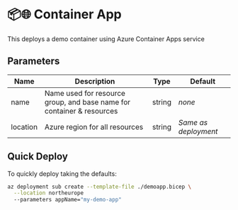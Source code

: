 # 📦🌐 Container App

This deploys a demo container using Azure Container Apps service

## Parameters

| Name                  | Description                                                       | Type   | Default              |
| --------------------- | ----------------------------------------------------------------- | ------ | -------------------- |
| name                  | Name used for resource group, and base name for container & resources    | string | _none_               |
| location              | Azure region for all resources                                    | string | _Same as deployment_ |

## Quick Deploy

To quickly deploy taking the defaults:

```bash
az deployment sub create --template-file ./demoapp.bicep \
  --location northeurope
  --parameters appName="my-demo-app"
```

